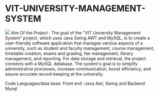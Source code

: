 # VIT-UNIVERSITY-MANAGEMENT-SYSTEM
![](https://drive.google.com/file/d/1_l7RtRxrMdEXkDInA1HjIsFwmqpWTOPL/view?usp=sharing)
Aim Of the Project : The goal of the "VIT University Management System" project, which uses Java Swing AWT and MySQL, is to create a user-friendly software application that manages various aspects of a university, such as student and faculty management, course management, timetable creation, exams and grading, fee management, library management, and reporting. For data storage and retrieval, the project connects with a MySQL database. The system's goal is to simplify administrative processes, increase communication, boost efficiency, and assure accurate record-keeping at the university.

Code Languages/data base: Front end -Java Awt, Swing and Backend Mysql




